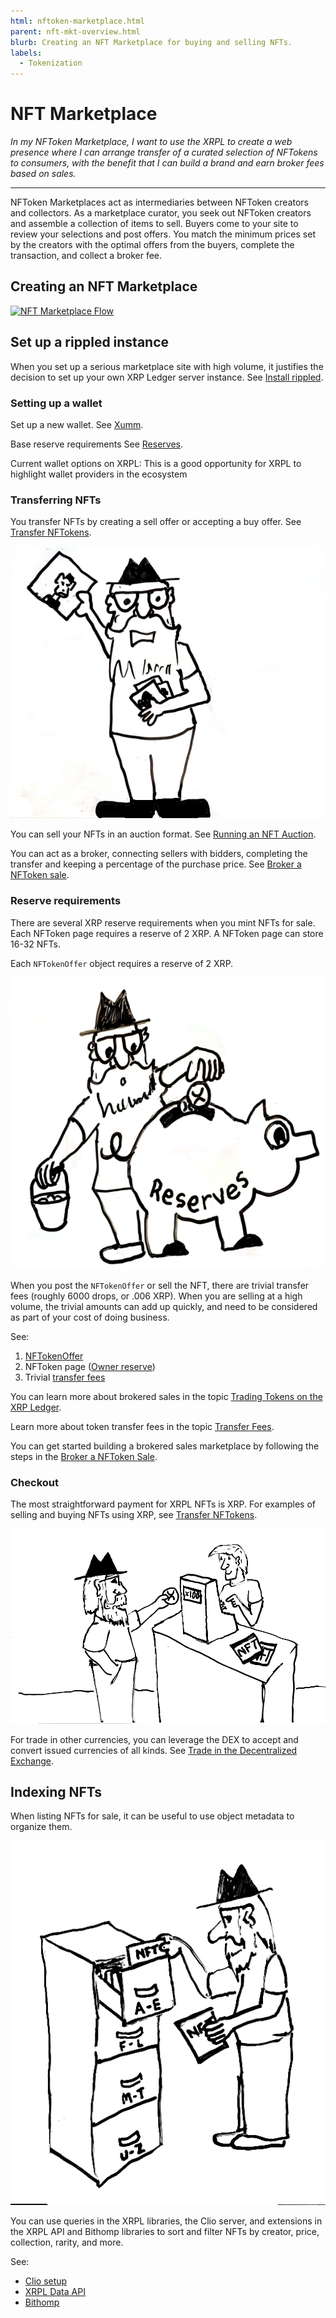 ```yaml
---
html: nftoken-marketplace.html
parent: nft-mkt-overview.html
blurb: Creating an NFT Marketplace for buying and selling NFTs.
labels:
  - Tokenization
---
```

# NFT Marketplace

_In my NFToken Marketplace, I want to use the XRPL to create a web presence where I can arrange transfer of a curated selection of NFTokens to consumers, with the benefit that I can build a brand and earn broker fees based on sales._

--- 

NFToken Marketplaces act as intermediaries between NFToken creators and collectors. As a marketplace curator, you seek out NFToken creators and assemble a collection of items to sell. Buyers come to your site to review your selections and post offers. You match the minimum prices set by the creators with the optimal offers from the buyers, complete the transaction, and collect a broker fee.

## Creating an NFT Marketplace

[![NFT Marketplace Flow](img/nft-mkt-marketplace.png "NFT Marketplace Flow")](img/nft-mkt-marketplace.png)


## Set up a rippled instance

When you set up a serious marketplace site with high volume, it justifies the decision to set up your own XRP Ledger server instance. See [Install rippled](install-rippled.html).


### Setting up a wallet

Set up a new wallet. See [Xumm](https://xumm.app/).

Base reserve requirements See [Reserves](reserves.html#base-reserve-and-owner-reserve).

Current wallet options on XRPL: This is a good opportunity for XRPL to highlight wallet providers in the ecosystem


### Transferring NFTs

You transfer NFTs by creating a sell offer or accepting a buy offer. See [Transfer NFTokens](transfer-nfts-using-javascript.html).

![Transferring NFTs](img/uc-nft-transferring-nfts.png)

You can sell your NFTs in an auction format. See [Running an NFT Auction](nftoken-auctions.html).

You can act as a broker, connecting sellers with bidders, completing the transfer and keeping a percentage of the purchase price. See [Broker a NFToken sale](broker-an-nft-sale-using-javascript.html).

### Reserve requirements

There are several XRP reserve requirements when you mint NFTs for sale. Each NFToken page requires a reserve of 2 XRP. A NFToken page can store 16-32 NFTs.

Each `NFTokenOffer` object requires a reserve of 2 XRP.

![NFT Reserve Requirements](img/uc-nft-reserves.png)

When you post the `NFTokenOffer` or sell the NFT, there are trivial transfer fees (roughly 6000 drops, or .006 XRP). When you are selling at a high volume, the trivial amounts can add up quickly, and need to be considered as part of your cost of doing business.

See:

1. [NFTokenOffer](nft-reserve-requirements.html#nftokenoffer-reserve)
2. NFToken page ([Owner reserve](nft-reserve-requirements.html#owner-reserve))
3. Trivial [transfer fees](transfer-fees.html)


You can learn more about brokered sales in the topic [Trading Tokens on the XRP Ledger](non-fungible-token-transfers.html).

Learn more about token transfer fees in the topic [Transfer Fees](transfer-fees.html).

You can get started building a brokered sales marketplace by following the steps in the [Broker a NFToken Sale](broker-an-nft-sale-using-javascript.html). 

### Checkout

The most straightforward payment for XRPL NFTs is XRP. For examples of selling and buying NFTs using XRP, see [Transfer NFTokens](transfer-nfts-using-javascript.html).

![Checkout](img/uc-nft-checkout.png)

For trade in other currencies, you can leverage the DEX to accept and convert issued currencies of all kinds. See [Trade in the Decentralized Exchange](trade-in-the-decentralized-exchange.html#trade-in-the-decentralized-exchange).

## Indexing NFTs

When listing NFTs for sale, it can be useful to use object metadata to organize them.

![Indexing NFTs](img/uc-nft-indexing.png)

You can use queries in the XRPL libraries, the Clio server, and extensions in the XRPL API and Bithomp libraries to sort and filter NFTs by creator, price, collection, rarity, and more.

See:

- [Clio setup](install-clio-on-ubuntu.html) 
- [XRPL Data API](https://api.xrpldata.com/docs/static/index.html#/)
- [Bithomp](https://docs.bithomp.com/#nft-xls-20)

<!-- 

Sorting and filtering [No link]
    Creator - nft_info (issuer field)
    Price - nft_sell_offer->offers->amount field)
    Popularity - ?
    Newly listed
    Collection - nft_info (token taxon field)
    XRP vs $ vs IOUs

Search [No link]
Featured NFTs [No link]
Supplement Information [No link]
    Rarity
    Floor price
    History
        Number of owners
        Price History

 -->

